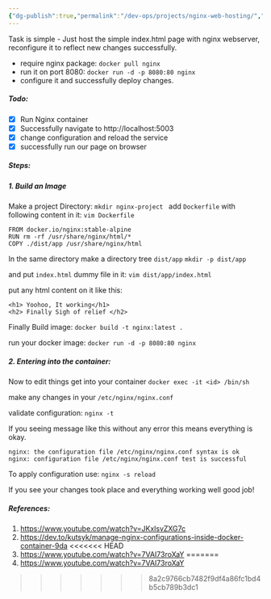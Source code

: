 ```yaml
---
{"dg-publish":true,"permalink":"/dev-ops/projects/nginx-web-hosting/","tags":["Projects","Docker"],"noteIcon":""}
---
```


<style> .container {font-family: sans-serif; text-align: center;} .button-wrapper button {z-index: 1;height: 40px; width: 100px; margin: 10px;padding: 5px;} .excalidraw .App-menu_top .buttonList { display: flex;} .excalidraw-wrapper { height: 800px; margin: 50px; position: relative;} :root[dir="ltr"] .excalidraw .layer-ui__wrapper .zen-mode-transition.App-menu_bottom--transition-left {transform: none;} </style><script src="https://cdn.jsdelivr.net/npm/react@17/umd/react.production.min.js"></script><script src="https://cdn.jsdelivr.net/npm/react-dom@17/umd/react-dom.production.min.js"></script><script type="text/javascript" src="https://cdn.jsdelivr.net/npm/@excalidraw/excalidraw@0/dist/excalidraw.production.min.js"></script><div id="nginx-webserver-dockerexcalidraw.md1"></div><script>(function(){const InitialData={"type":"excalidraw","version":2,"source":"https://github.com/zsviczian/obsidian-excalidraw-plugin/releases/tag/1.9.26","elements":[{"type":"line","version":583,"versionNonce":376539613,"isDeleted":false,"id":"8R_ooitlM_h36JIqa2tJy","fillStyle":"hachure","strokeWidth":1,"strokeStyle":"solid","roughness":1,"opacity":100,"angle":0,"x":-106.56426153022096,"y":-168.31148591243416,"strokeColor":"#000000","backgroundColor":"transparent","width":226.95582647345023,"height":0.41277571236053795,"seed":1580149149,"groupIds":["CWE-9VsBttpIRrNrtoeEf"],"frameId":null,"roundness":{"type":2},"boundElements":[],"updated":1698749650147,"link":null,"locked":false,"startBinding":null,"endBinding":null,"lastCommittedPoint":null,"startArrowhead":null,"endArrowhead":null,"points":[[0,0],[226.95582647345023,0.41277571236053795]]},{"type":"ellipse","version":521,"versionNonce":650004029,"isDeleted":false,"id":"dGorwu3a4qIhuNBHY4dc1","fillStyle":"hachure","strokeWidth":1,"strokeStyle":"solid","roughness":1,"opacity":100,"angle":0,"x":-99.27508686417127,"y":-185.05966835315724,"strokeColor":"#000000","backgroundColor":"transparent","width":8.889765010088599,"height":8.759365361638467,"seed":758246909,"groupIds":["CWE-9VsBttpIRrNrtoeEf"],"frameId":null,"roundness":{"type":2},"boundElements":[],"updated":1698749650147,"link":null,"locked":false},{"type":"ellipse","version":592,"versionNonce":452228765,"isDeleted":false,"id":"NDXm5bonnCo3qpjvFT9_c","fillStyle":"hachure","strokeWidth":1,"strokeStyle":"solid","roughness":1,"opacity":100,"angle":0,"x":-86.4743591694644,"y":-185.05966835315724,"strokeColor":"#000000","backgroundColor":"transparent","width":8.889765010088599,"height":8.759365361638467,"seed":740107869,"groupIds":["CWE-9VsBttpIRrNrtoeEf"],"frameId":null,"roundness":{"type":2},"boundElements":[],"updated":1698749650147,"link":null,"locked":false},{"type":"ellipse","version":639,"versionNonce":499489533,"isDeleted":false,"id":"zCSPt_8Fp7tXFNWJwXKKa","fillStyle":"hachure","strokeWidth":1,"strokeStyle":"solid","roughness":1,"opacity":100,"angle":0,"x":-74.112061788837,"y":-185.05966835315724,"strokeColor":"#000000","backgroundColor":"transparent","width":8.889765010088599,"height":8.759365361638467,"seed":767709885,"groupIds":["CWE-9VsBttpIRrNrtoeEf"],"frameId":null,"roundness":{"type":2},"boundElements":[],"updated":1698749650147,"link":null,"locked":false},{"type":"line","version":1600,"versionNonce":1382397053,"isDeleted":false,"id":"i1gQtefLYQ12uwU9bLq-Z","fillStyle":"hachure","strokeWidth":1,"strokeStyle":"solid","roughness":1,"opacity":100,"angle":0,"x":-114.30823586317933,"y":-115.8363411350254,"strokeColor":"#000000","backgroundColor":"transparent","width":241.04624863701505,"height":160.99942320789734,"seed":784528157,"groupIds":["CWE-9VsBttpIRrNrtoeEf"],"frameId":null,"roundness":{"type":2},"boundElements":[],"updated":1698749651759,"link":null,"locked":false,"startBinding":null,"endBinding":null,"lastCommittedPoint":null,"startArrowhead":null,"endArrowhead":null,"points":[[0,0],[0.27661951874800905,-32.41843589480286],[0.3872673262472127,-64.44660169456395],[3.5407298399745155,-77.48162286895901],[17.64832529612298,-79.45899135050396],[75.40648081070727,-79.04270324912608],[153.6344807126442,-79.3549193251595],[225.38958387587778,-79.04270324912608],[238.33537735328457,-76.59701065353099],[240.93560082951586,-64.10836761219441],[240.38236179201985,-30.128851337224493],[240.24405203264584,3.148178766670261],[239.82912275452384,33.82340823695328],[240.54833350326865,67.17849235985634],[238.94394029453022,80.29156755325972],[225.9428229133738,81.54043185739339],[162.43098140883086,81.22821578135998],[73.69143979446962,80.18749552791526],[16.707818932379748,80.29156755325972],[1.8810127274864612,79.04270324912608],[0.2212956149984072,65.30519590365584],[-0.11064780749920362,33.30304811023091],[0,0]]},{"type":"line","version":574,"versionNonce":621723581,"isDeleted":false,"id":"uxG7L7d4aPA2eUpuQnMcT","fillStyle":"hachure","strokeWidth":1,"strokeStyle":"solid","roughness":1,"opacity":100,"angle":0,"x":29.652795501314046,"y":-187.0441256713972,"strokeColor":"#000000","backgroundColor":"transparent","width":163.2713255395946,"height":10.799393542671808,"seed":462456701,"groupIds":["CWE-9VsBttpIRrNrtoeEf"],"frameId":null,"roundness":{"type":2},"boundElements":[],"updated":1698749650147,"link":null,"locked":false,"startBinding":null,"endBinding":null,"lastCommittedPoint":null,"startArrowhead":null,"endArrowhead":null,"points":[[0,0],[72.16412178545619,0],[82.76322717269505,2.3292809601841156],[82.76322717269505,9.740629469860847],[72.38963466603575,10.587640728109617],[0,10.799393542671808],[-66.97732553212651,10.587640728109617],[-79.8315597251609,10.587640728109617],[-80.50809836689956,2.541033774746308],[-69.68348009908112,0],[0,0]]},{"id":"4m9dyfnvSLWlo223cNX4w","type":"rectangle","x":-302,"y":-233.9296875,"width":625,"height":461,"angle":0,"strokeColor":"#1e1e1e","backgroundColor":"transparent","fillStyle":"solid","strokeWidth":2,"strokeStyle":"solid","roughness":1,"opacity":100,"groupIds":[],"frameId":null,"roundness":{"type":3},"seed":240445085,"version":114,"versionNonce":1089217267,"isDeleted":false,"boundElements":null,"updated":1698749645730,"link":null,"locked":false},{"id":"GIHcBmrD","type":"text","x":-98,"y":-119.9296875,"width":210.07984924316406,"height":25,"angle":0,"strokeColor":"#1e1e1e","backgroundColor":"transparent","fillStyle":"solid","strokeWidth":2,"strokeStyle":"solid","roughness":1,"opacity":100,"groupIds":[],"frameId":null,"roundness":null,"seed":1550740339,"version":75,"versionNonce":560643517,"isDeleted":false,"boundElements":null,"updated":1698749671096,"link":null,"locked":false,"text":"<h2>Hello WOrld</h2>","rawText":"<h2>Hello WOrld</h2>","fontSize":20,"fontFamily":1,"textAlign":"left","verticalAlign":"top","baseline":18,"containerId":null,"originalText":"<h2>Hello WOrld</h2>","lineHeight":1.25},{"type":"line","version":919,"versionNonce":513521075,"isDeleted":false,"id":"s01VVBZ4R0cBVyhaQa2ai","fillStyle":"solid","strokeWidth":1,"strokeStyle":"solid","roughness":1,"opacity":100,"angle":0,"x":5.799253359707109,"y":70.90668817753762,"strokeColor":"#000000","backgroundColor":"#40c057","width":97.59432816149476,"height":111.67663229343943,"seed":1449887645,"groupIds":["u9vnkHFFadBAkQ48AUKCI"],"frameId":null,"roundness":null,"boundElements":[],"updated":1698749798289,"link":null,"locked":false,"startBinding":null,"endBinding":null,"lastCommittedPoint":null,"startArrowhead":null,"endArrowhead":null,"points":[[0,0],[-49.39370642892282,28.40470864854873],[-49.393706428922755,82.54359778210745],[0.23861693927021385,111.67663229343943],[48.20062173257195,80.1158449061631],[48.20062173257195,26.46250634779322],[0,0]]},{"type":"line","version":2333,"versionNonce":933267283,"isDeleted":false,"id":"tagvqPmVbmERt3hfhTVrV","fillStyle":"solid","strokeWidth":1,"strokeStyle":"solid","roughness":1,"opacity":100,"angle":0,"x":-10.453626055389883,"y":114.52538794903757,"strokeColor":"#000000","backgroundColor":"#ffff","width":50.991138742103935,"height":47.31213442552106,"seed":1513262077,"groupIds":["u9vnkHFFadBAkQ48AUKCI"],"frameId":null,"roundness":{"type":2},"boundElements":[],"updated":1698749798289,"link":null,"locked":false,"startBinding":null,"endBinding":null,"lastCommittedPoint":null,"startArrowhead":null,"endArrowhead":null,"points":[[0,0],[0.26041525029627616,16.532056167078576],[-0.38456250845639206,34.550547208828775],[-8.581582525800956,33.71669349864718],[-10.131953293602448,7.975992010432608],[-7.51568005666352,-12.109006052202334],[2.131804938274864,-12.761587216692282],[15.811758280223346,4.35054109659961],[29.75212687246812,21.172633336784855],[31.447874235907076,-11.311406851159068],[39.29265370206518,-12.471551143585637],[40.859185448501485,8.556064156645926],[38.779903690789965,32.77407626105057],[27.022798997161402,34.22425662658379],[11.918570055824388,16.82209224018528],[0,0]]},{"id":"JjRdbSRNrwponseNkE9lu","type":"arrow","x":9,"y":54.0703125,"width":1,"height":79,"angle":0,"strokeColor":"#1e1e1e","backgroundColor":"transparent","fillStyle":"solid","strokeWidth":2,"strokeStyle":"solid","roughness":1,"opacity":100,"groupIds":[],"frameId":null,"roundness":{"type":2},"seed":1431244435,"version":65,"versionNonce":143372317,"isDeleted":false,"boundElements":null,"updated":1698749811689,"link":null,"locked":false,"points":[[0,0],[-1,-63],[-1,-79]],"lastCommittedPoint":null,"startBinding":null,"endBinding":null,"startArrowhead":null,"endArrowhead":"arrow"},{"id":"F60bZzEC","type":"text","x":-65,"y":191.0703125,"width":147.99986267089844,"height":25,"angle":0,"strokeColor":"#1e1e1e","backgroundColor":"transparent","fillStyle":"solid","strokeWidth":2,"strokeStyle":"solid","roughness":1,"opacity":100,"groupIds":[],"frameId":null,"roundness":null,"seed":1308536275,"version":68,"versionNonce":628199923,"isDeleted":false,"boundElements":null,"updated":1698749841922,"link":null,"locked":false,"text":"nginx webserver","rawText":"nginx webserver","fontSize":20,"fontFamily":1,"textAlign":"left","verticalAlign":"top","baseline":18,"containerId":null,"originalText":"nginx webserver","lineHeight":1.25},{"id":"ZR65lK0S","type":"text","x":-47,"y":-187.9296875,"width":93.14466552734376,"height":15.415189709753475,"angle":0,"strokeColor":"#1e1e1e","backgroundColor":"transparent","fillStyle":"solid","strokeWidth":2,"strokeStyle":"solid","roughness":1,"opacity":100,"groupIds":[],"frameId":null,"roundness":null,"seed":991293747,"version":179,"versionNonce":550705843,"isDeleted":false,"boundElements":null,"updated":1698749885556,"link":null,"locked":false,"text":"localhost:8080","rawText":"localhost:8080","fontSize":12.332151767802769,"fontFamily":1,"textAlign":"left","verticalAlign":"top","baseline":10.000000000000014,"containerId":null,"originalText":"localhost:8080","lineHeight":1.25}],"appState":{"theme":"light","viewBackgroundColor":"#ffffff","currentItemStrokeColor":"#1e1e1e","currentItemBackgroundColor":"transparent","currentItemFillStyle":"solid","currentItemStrokeWidth":2,"currentItemStrokeStyle":"solid","currentItemRoughness":1,"currentItemOpacity":100,"currentItemFontFamily":1,"currentItemFontSize":20,"currentItemTextAlign":"left","currentItemStartArrowhead":null,"currentItemEndArrowhead":"arrow","scrollX":560,"scrollY":325.0703125,"zoom":{"value":1},"currentItemRoundness":"round","gridSize":null,"gridColor":{"Bold":"#C9C9C9FF","Regular":"#EDEDEDFF"},"currentStrokeOptions":null,"previousGridSize":null,"frameRendering":{"enabled":true,"clip":true,"name":true,"outline":true}},"files":{}};InitialData.scrollToContent=true;App=()=>{const e=React.useRef(null),t=React.useRef(null),[n,i]=React.useState({width:void 0,height:void 0});return React.useEffect(()=>{i({width:t.current.getBoundingClientRect().width,height:t.current.getBoundingClientRect().height});const e=()=>{i({width:t.current.getBoundingClientRect().width,height:t.current.getBoundingClientRect().height})};return window.addEventListener("resize",e),()=>window.removeEventListener("resize",e)},[t]),React.createElement(React.Fragment,null,React.createElement("div",{className:"excalidraw-wrapper",ref:t},React.createElement(ExcalidrawLib.Excalidraw,{ref:e,width:n.width,height:n.height,initialData:InitialData,viewModeEnabled:!0,zenModeEnabled:!0,gridModeEnabled:!1})))},excalidrawWrapper=document.getElementById("nginx-webserver-dockerexcalidraw.md1");ReactDOM.render(React.createElement(App),excalidrawWrapper);})();</script>

Task is simple - Just host the simple index.html page with nginx webserver, reconfigure it to reflect new changes successfully.

- require nginx package: `docker pull nginx`
- run it on port 8080: `docker run -d -p 8080:80 nginx`
- configure it and successfully deploy changes.

##### **Todo:**
- [x] Run Nginx container
- [x] Successfully navigate to http://localhost:5003
- [x] change configuration and reload the service
- [x] successfully run our page on browser

##### **Steps:**
##### 1.  Build an Image
Make a project Directory: 
`mkdir nginx-project `
add `Dockerfile` with following content in it:
`vim Dockerfile`
 ```
FROM docker.io/nginx:stable-alpine
RUN rm -rf /usr/share/nginx/html/*
COPY ./dist/app /usr/share/nginx/html
```

In the same directory make a directory tree `dist/app`
`mkdir -p dist/app`

and put `index.html` dummy file in it:
`vim dist/app/index.html`

put any html content on it like this:
```
<h1> Yoohoo, It working</h1>
<h2> Finally Sigh of relief </h2>
```

Finally Build image:
`docker build -t nginx:latest .`

run your docker image:
`docker run -d -p 8080:80 nginx`

##### 2. Entering into the container:
Now to edit things get into your container
`docker exec -it <id> /bin/sh`

make any changes in your `/etc/nginx/nginx.conf`

validate configuration:
`nginx -t`

If you seeing message like this without any error this means everything is okay.
```
nginx: the configuration file /etc/nginx/nginx.conf syntax is ok
nginx: configuration file /etc/nginx/nginx.conf test is successful
```

To apply configuration use:
`nginx -s reload`

If you see your changes took place and everything working well good job!

##### References: 
1. https://www.youtube.com/watch?v=JKxlsvZXG7c
2. https://dev.to/kutsyk/manage-nginx-configurations-inside-docker-container-9da
<<<<<<< HEAD
3. https://www.youtube.com/watch?v=7VAI73roXaY
=======
3. https://www.youtube.com/watch?v=7VAI73roXaY
>>>>>>> 8a2c9766cb7482f9df4a86fc1bd4b5cb789b3dc1
